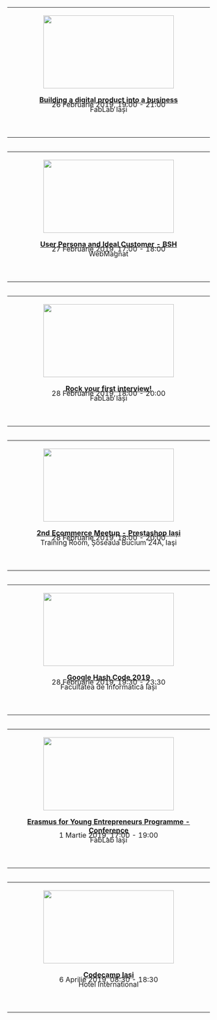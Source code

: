 
<!-- 1 -->
<table style="width: px; display: inline-block">
<tbody>
<tr>
<td style="width: 450px; align: center;">
<p><img style="display: block; margin-left: auto; margin-right: auto;" src="https://i.ibb.co/2P1pTW4/Event-1.jpg" alt="" width="300" height="168" /></p>
<p style="text-align: center; margin-bottom: -25px;" ><a href="https://web.facebook.com/events/396331317785041/"><b>Building a digital product into a business </b></a></p>
<p style="text-align: center; margin-bottom: -25px;">26 Februarie 2019, 19:00 - 21:00</p>
<p style="text-align: center; margin-bottom: 50px;">FabLab Iași</p>
</td>
</tr>
</tbody>
</table>

<!-- 2 -->
<table style="width: px; display: inline-block">
<tbody>
<tr>
<td style="width: 450px; align: center;">
<p><img style="display: block; margin-left: auto; margin-right: auto;" src="https://i.ibb.co/PDH6Bhj/Event-2.jpg" alt="" width="300" height="168" /></p>
<p style="text-align: center; margin-bottom: -25px;" ><a href="https://web.facebook.com/events/2033394390111352/"><b>User Persona and Ideal Customer - BSH </b></a></p>
<p style="text-align: center; margin-bottom: -25px;">27 Februarie 2019, 17:00 - 18:00</p>
<p style="text-align: center; margin-bottom: 50px;">WebMagnat</p>
</td>
</tr>
</tbody>
</table>


<!-- 3 -->
<table style="width: px; display: inline-block">
<tbody>
<tr>
<td style="width: 450px; align: center;">
<p><img style="display: block; margin-left: auto; margin-right: auto;" src="https://i.ibb.co/gZ3PFkd/Event-3.jpg" alt="" width="300" height="168" /></p>
<p style="text-align: center; margin-bottom: -25px;" ><a href="https://web.facebook.com/events/292317728123908/"><b>Rock your first interview! </b></a></p>
<p style="text-align: center; margin-bottom: -25px;">28 Februarie 2019, 18:00 - 20:00</p>
<p style="text-align: center; margin-bottom: 50px;">FabLab Iași</p>
</td>
</tr>

<!-- 4 -->
<table style="width: px; display: inline-block">
<tbody>
<tr>
<td style="width: 450px; align: center;">
<p><img style="display: block; margin-left: auto; margin-right: auto;" src="https://i.ibb.co/Pc6hQm0/Event-5.jpg" alt="" width="300" height="168" /></p>
<p style="text-align: center; margin-bottom: -25px;" ><a href="https://www.meetup.com/PrestaShop-Iasi-Ecommerce-Meetup/events/258872716/"><b>2nd Ecommerce Meetup - Prestashop Iași </b></a></p>
<p style="text-align: center; margin-bottom: -25px;">28 Februarie 2019, 18:00 - 20:00</p>
<p style="text-align: center; margin-bottom: 50px;">Training Room, Șoseaua Bucium 24A, Iaşi</p>
</td>
</tr>


<!-- 5 -->
<table style="width: px; display: inline-block">
<tbody>
<tr>
<td style="width: 450px; align: center;">
<p><img style="display: block; margin-left: auto; margin-right: auto;" src="https://i.ibb.co/SXLdhmz/Event-6.jpg" alt="" width="300" height="168" /></p>
<p style="text-align: center; margin-bottom: -25px;" ><a href="https://web.facebook.com/events/368684207246043/"><b>Google Hash Code 2019 </b></a></p>
<p style="text-align: center; margin-bottom: -25px;">28 Februarie 2019, 19:30 - 23:30</p>
<p style="text-align: center; margin-bottom: 50px;">Facultatea de Informatică Iași</p>
</td>
</tr>

</tbody>
</table>



<!-- 6 -->
<table style="width: px; display: inline-block">
<tbody>
<tr>
<td style="width: 450px; align: center;">
<p><img style="display: block; margin-left: auto; margin-right: auto;" src="https://i.ibb.co/njzMX4Y/Event-7.jpg" alt="" width="300" height="168" /></p>
<p style="text-align: center; margin-bottom: -25px;" ><a href="https://web.facebook.com/events/362712801125464/"><b>Erasmus for Young Entrepreneurs Programme - Conference </b></a></p>
<p style="text-align: center; margin-bottom: -25px;">1 Martie 2019, 17:00 - 19:00</p>
<p style="text-align: center; margin-bottom: 50px;">FabLab Iași</p>
</td>
</tr>

</tbody>
</table>


<!-- 7 -->
<table style="width: px; display: inline-block">
<tbody>
<tr>
<td style="width: 450px; align: center;">
<p><img style="display: block; margin-left: auto; margin-right: auto;" src="https://i.ibb.co/VCvvwJm/Event-4.jpg" alt="" width="300" height="168" /></p>
<p style="text-align: center; margin-bottom: -25px;" ><a href="https://web.facebook.com/events/326843514796372/"><b>Codecamp Iași </b></a></p>
<p style="text-align: center; margin-bottom: -25px;">6 Aprilie 2019, 08:30 - 18:30</p>
<p style="text-align: center; margin-bottom: 50px;">Hotel International</p>
</td>
</tr>

</tbody>
</table>

<p>&nbsp;</p>



